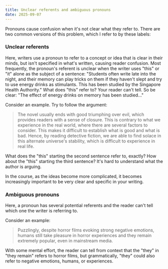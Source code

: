 ```yaml
---
title: Unclear referents and ambiguous pronouns
date: 2025-09-07
---
```


Pronouns cause confusion when it's not clear what they refer to. There are two common versions of this problem, which I refer to by these labels:

### Unclear referents

Here, writers use a pronoun to refer to a concept or idea that is clear in their minds, but isn't specified in what's written, causing reader confusion. Most frequently, the pronoun's referent is unclear when the writer uses "this" or "it" alone as the subject of a sentence: "Students often write late into the night, and their memory can play tricks on them if they haven't slept and try to use energy drinks as stimulants. This has been studied by the Singapore Health Authority." What does "this" refer to? Your reader can't tell. So be clear: "The effect of energy drinks on memory has been studied..."

Consider an example. Try to follow the argument:

> The novel usually ends with good triumphing over evil, which provides readers with a sense of closure. This is contrary to what we experience in the real world, where there are several factors to consider. This makes it difficult to establish what is good and what is bad. Hence, by reading detective fiction, we are able to find solace in this alternate universe's stability, which is difficult to experience in real life.

What does the "this" starting the second sentence refer to, exactly? How about the "this" starting the third sentence? It's hard to understand what the author is arguing.

In the course, as the ideas become more complicated, it becomes increasingly important to be very clear and specific in your writing.

### Ambiguous pronouns

Here, a pronoun has several potential referents and the reader can't tell which one the writer is referring to.

Consider an example:

> Puzzlingly, despite horror films evoking strong negative emotions, humans still take pleasure in horror experiences and they remain extremely popular, even in mainstream media.

With some mental effort, the reader can tell from context that the "they" in "they remain" refers to horror films, but grammatically, "they" could also refer to negative emotions, humans, or experiences.
